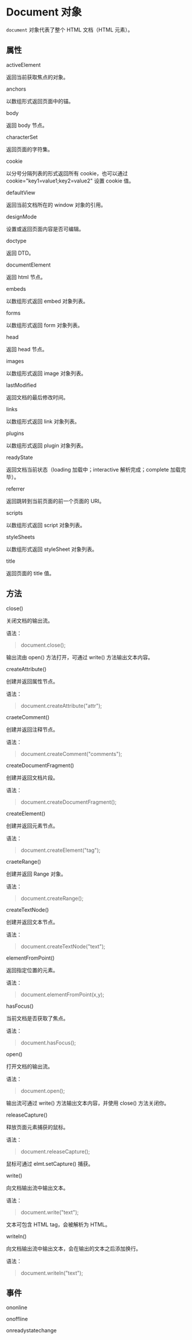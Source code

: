 Document 对象
===========

`document` 对象代表了整个 HTML 文档（HTML 元素）。

属性
----

activeElement

返回当前获取焦点的对象。

anchors

以数组形式返回页面中的锚。

body

返回 body 节点。

characterSet

返回页面的字符集。

cookie

以分号分隔列表的形式返回所有 cookie，也可以通过 cookie="key1=value1;key2=value2" 设置 cookie 值。

defaultView

返回当前文档所在的 window 对象的引用。

designMode

设置或返回页面内容是否可编辑。

doctype

返回 DTD。

documentElement

返回 html 节点。

embeds

以数组形式返回 embed 对象列表。

forms

以数组形式返回 form 对象列表。

head

返回 head 节点。

images

以数组形式返回 image 对象列表。

lastModified

返回文档的最后修改时间。

links

以数组形式返回 link 对象列表。

plugins

以数组形式返回 plugin 对象列表。

readyState

返回文档当前状态（loading 加载中；interactive 解析完成；complete 加载完毕）。

referrer

返回跳转到当前页面的前一个页面的 URI。

scripts

以数组形式返回 script 对象列表。

styleSheets

以数组形式返回 styleSheet 对象列表。

title

返回页面的 title 值。

方法
----

close()

关闭文档的输出流。

语法：
>document.close();

输出流由 open() 方法打开，可通过 write() 方法输出文本内容。

createAttribute()

创建并返回属性节点。

语法：
>document.createAttribute("attr");

craeteComment()

创建并返回注释节点。

语法：
>document.createComment("comments");

createDocumentFragment()

创建并返回文档片段。

语法：
>document.createDocumentFragment();

createElement()

创建并返回元素节点。

语法：
>document.createElement("tag");

craeteRange()

创建并返回 Range 对象。

语法：
>document.createRange();

createTextNode()

创建并返回文本节点。

语法：
>document.createTextNode("text");

elementFromPoint()

返回指定位置的元素。

语法：
>document.elementFromPoint(x,y);

hasFocus()

当前文档是否获取了焦点。

语法：
>document.hasFocus();

open()

打开文档的输出流。

语法：
>document.open();

输出流可通过 write() 方法输出文本内容，并使用 close() 方法关闭你。

releaseCapture()

释放页面元素捕获的鼠标。

语法：
>document.releaseCapture();

鼠标可通过 elmt.setCapture() 捕获。

write()

向文档输出流中输出文本。

语法：
>document.write("text");

文本可包含 HTML tag，会被解析为 HTML。

writeln()

向文档输出流中输出文本，会在输出的文本之后添加换行。

语法：
>document.writeln("text");

事件
---

ononline

onoffline

onreadystatechange